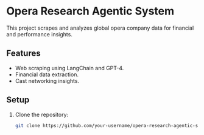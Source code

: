 # Opera Research Agentic System
This project scrapes and analyzes global opera company data for financial and performance insights.

## Features
- Web scraping using LangChain and GPT-4.
- Financial data extraction.
- Cast networking insights.

## Setup
1. Clone the repository:
   ```bash
   git clone https://github.com/your-username/opera-research-agentic-system.git
